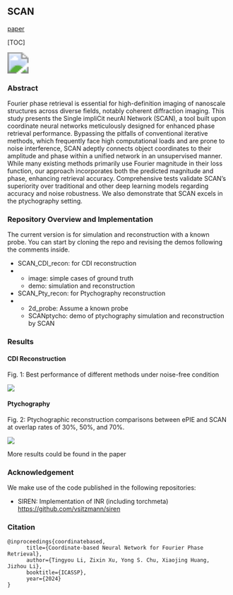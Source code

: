 ## SCAN

[paper](https://arxiv.org/abs/2311.14925)

[TOC]

<img src="C:\Users\xzx\Downloads\Fig1.png" style="zoom:300%;" />

### Abstract

Fourier phase retrieval is essential for high-definition imaging of nanoscale structures across diverse fields, notably coherent diffraction imaging. This study presents the Single impliCit neurAl Network (SCAN), a tool built upon coordinate neural networks meticulously designed for enhanced phase retrieval performance. Bypassing the pitfalls of conventional iterative methods, which frequently face high computational loads and are prone to noise interference, SCAN adeptly connects object coordinates to their amplitude and phase within a unified network in an unsupervised manner. While many existing methods primarily use Fourier magnitude in their loss function, our approach incorporates both the predicted magnitude and phase, enhancing retrieval accuracy. Comprehensive tests validate SCAN’s superiority over traditional and other deep learning models regarding accuracy and noise robustness. We also demonstrate that SCAN excels in the ptychography setting.

### Repository Overview and Implementation

The current version is for simulation and reconstruction with a known probe. You can start by cloning the repo and revising the demos following the comments inside.

- SCAN_CDI_recon: for CDI reconstruction
- - image: simple cases of ground truth 
  - demo: simulation and reconstruction
- SCAN_Pty_recon: for Ptychography reconstruction
- - 2d_probe: Assume a known probe
  - SCANptycho: demo of ptychography simulation and reconstruction by SCAN

### Results

#### CDI Reconstruction

Fig. 1: Best performance of different methods under noise-free condition

![](C:\Users\xzx\Downloads\comnoisefree.png)

#### Ptychography

Fig. 2: Ptychographic reconstruction comparisons between ePIE and SCAN at overlap rates of 30%, 50%, and 70%.

![](C:\Users\xzx\Downloads\ptychogra.svg)

More results could be found in the paper

### Acknowledgement

We make use of the code published in the following repositories:

- SIREN: Implementation of INR (including torchmeta) https://github.com/vsitzmann/siren

### Citation

```
@inproceedings{coordinatebased,
      title={Coordinate-based Neural Network for Fourier Phase Retrieval}, 
      author={Tingyou Li, Zixin Xu, Yong S. Chu, Xiaojing Huang, Jizhou Li},
      booktitle={ICASSP},
      year={2024}
}
```

